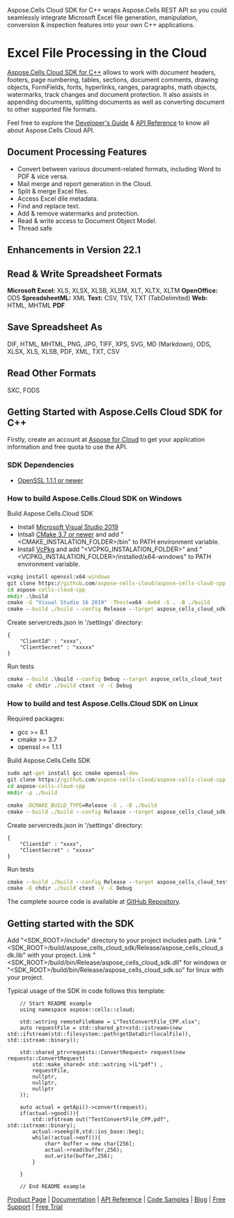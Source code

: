 ﻿Aspose.Cells Cloud SDK for C++ wraps Aspose.Cells REST API so you could seamlessly integrate Microsoft Excel file generation, manipulation, conversion & inspection features into your own C++ applications.

# Excel File Processing in the Cloud

[Aspose.Cells Cloud SDK for C++](https://products.aspose.cloud/cells/cpp) allows to work with document headers, footers, page numbering, tables, sections, document comments, drawing objects, FormFields, fonts, hyperlinks, ranges, paragraphs, math objects, watermarks, track changes and document protection. It also assists in appending documents, splitting documents as well as converting document to other supported file formats. 

Feel free to explore the [Developer's Guide](https://docs.aspose.cloud/display/cellscloud/Developer+Guide) & [API Reference](https://apireference.aspose.cloud/cells/) to know all about Aspose.Cells Cloud API. 

## Document Processing Features

- Convert between various document-related formats, including Word to PDF & vice versa.
- Mail merge and report generation in the Cloud.
- Split & merge Excel files.
- Access Excel dile metadata.
- Find and replace text.
- Add & remove watermarks and protection.
- Read & write access to Document Object Model.
- Thread safe

## Enhancements in Version 22.1


## Read & Write Spreadsheet Formats

**Microsoft Excel:** XLS, XLSX, XLSB, XLSM, XLT, XLTX, XLTM
**OpenOffice:** ODS
**SpreadsheetML:** XML
**Text:** CSV, TSV, TXT (TabDelimited)
**Web:** HTML, MHTML
**PDF**

## Save Spreadsheet As

DIF, HTML, MHTML, PNG, JPG, TIFF, XPS, SVG, MD (Markdown), ODS, XLSX, XLS, XLSB, PDF, XML, TXT, CSV

## Read Other Formats

SXC, FODS

## Getting Started with Aspose.Cells Cloud SDK for C++

Firstly, create an account at [Aspose for Cloud](https://dashboard.aspose.cloud/#/apps) to get your application information and free quota to use the API. 

### SDK Dependencies

- [OpenSSL 1.1.1 or newer](https://www.openssl.org/)

### How to build Aspose.Cells.Cloud SDK on Windows

Build Aspose.Cells.Cloud SDK
- Install [Microsoft Visual Studio 2019](https://visualstudio.microsoft.com/)
- Intsall [CMake 3.7 or newer](https://cmake.org/download/) and add "<CMAKE_INSTALATION_FOLDER>/bin" to PATH environment variable.
- Install [VcPkg](https://github.com/Microsoft/vcpkg) and add "<VCPKG_INSTALATION_FOLDER>" and "<VCPKG_INSTALATION_FOLDER>/installed/x64-windows" to PATH environment variable.

```cmd
vcpkg install openssl:x64-windows
git clone https://github.com/aspose-cells-cloud/aspose-cells-cloud-cpp
cd aspose-cells-cloud-cpp
mkdir .\build
cmake -G "Visual Studio 16 2019" -Thost=x64 -Ax64 -S . -B ./build
cmake --build ./build --config Release --target aspose_cells_cloud_sdk
```

Create servercreds.json in '<SDK-ROOT>/settings' directory:
````
{
    "ClientId" : "xxxx",
    "ClientSecret" : "xxxxx"
}
````

Run tests
```cmd
cmake --build .\build --config Debug --target aspose_cells_cloud_test
cmake -E chdir ./build ctest -V -C Debug
```

### How to build and test Aspose.Cells.Cloud SDK on Linux

Required packages:
 - gcc >= 8.1
 - cmake >= 3.7
 - openssl >= 1.1.1

Build Aspose.Cells.Cells SDK
```cmd
sudo apt-get install gcc cmake openssl-dev
git clone https://github.com/aspose-cells-cloud/aspose-cells-cloud-cpp
cd aspose-cells-cloud-cpp
mkdir -p ./build

cmake -DCMAKE_BUILD_TYPE=Release -S . -B ./build 
cmake --build ./build --config Release --target aspose_cells_cloud_sdk
```

Create servercreds.json in '<SDK-ROOT>/settings' directory:
````
{
    "ClientId" : "xxxx",
    "ClientSecret" : "xxxxx"
}
````

Run tests
```cmd
cmake --build ./build --config Release --target aspose_cells_cloud_test
cmake -E chdir ./build ctest -V -C Debug
```

The complete source code is available at [GitHub Repository](https://github.com/aspose-cells-cloud/aspose-cells-cloud-cpp).

## Getting started with the SDK

Add "<SDK_ROOT>/include" directory to your project includes path.
Link "<SDK_ROOT>/build/aspose_cells_cloud_sdk/Release/aspose_cells_cloud_sdk.lib" with your project.
Link "<SDK_ROOT>/build/bin/Release/aspose_cells_cloud_sdk.dll" for windows or "<SDK_ROOT>/build/bin/Release/aspose_cells_cloud_sdk.so" for linux with your project.

Typical usage of the SDK in code follows this template:
```
    // Start README example
    using namespace aspose::cells::cloud;

    std::wstring remoteFileName = L"TestConvertFile_CPP.xlsx";
    auto requestFile = std::shared_ptr<std::istream>(new std::ifstream(std::filesystem::path(getDataDir(localFile)), std::istream::binary));
    
    std::shared_ptr<requests::ConvertRequest> request(new requests::ConvertRequest(
        std::make_shared< std::wstring >(L"pdf") ,        
        requestFile,
        nullptr,
        nullptr,
        nullptr
    ));

    auto actual = getApi()->convert(request);
    if(actual->good()){
        std::ofstream out("TestConvertFile_CPP.pdf", std::istream::binary);
        actual->seekg(0,std::ios_base::beg);
        while(!actual->eof()){
            char* buffer = new char[256];
            actual->read(buffer,256);             
            out.write(buffer,256);
        }
        
    }

    // End README example
```

[Product Page](https://products.aspose.cloud/cells/cpp) | [Documentation](https://docs.aspose.cloud/display/cellscloud/Home) | [API Reference](https://apireference.aspose.cloud/cells/) | [Code Samples](https://github.com/aspose-cells-cloud/aspose-cells-cloud-cpp) | [Blog](https://blog.aspose.cloud/category/cells/) | [Free Support](https://forum.aspose.cloud/c/cells) | [Free Trial](https://dashboard.aspose.cloud/#/apps)
